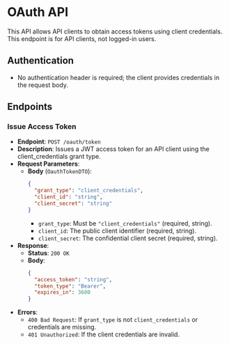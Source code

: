 # OAuth API
This API allows API clients to obtain access tokens using client credentials. This endpoint is for API clients, not logged-in users.

## Authentication
- No authentication header is required; the client provides credentials in the request body.

## Endpoints

### Issue Access Token
- **Endpoint**: `POST /oauth/token`
- **Description**: Issues a JWT access token for an API client using the client_credentials grant type.
- **Request Parameters**:
  - **Body** (`OauthTokenDTO`):
    ```json
    {
      "grant_type": "client_credentials",
      "client_id": "string",
      "client_secret": "string"
    }
    ```
    - `grant_type`: Must be `"client_credentials"` (required, string).
    - `client_id`: The public client identifier (required, string).
    - `client_secret`: The confidential client secret (required, string).
- **Response**:
  - **Status**: `200 OK`
  - **Body**:
    ```json
    {
      "access_token": "string",
      "token_type": "Bearer",
      "expires_in": 3600
    }
    ```
- **Errors**:
  - `400 Bad Request`: If `grant_type` is not `client_credentials` or credentials are missing.
  - `401 Unauthorized`: If the client credentials are invalid.